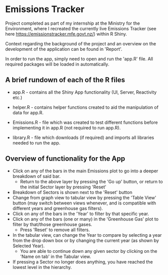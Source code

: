 # Emissions Tracker

Project completed as part of my internship at the Ministry for the Environment, where I recreated the currently live Emissions Tracker (see here https://emissionstracker.mfe.govt.nz/) within R Shiny.

Context regarding the background of the project and an overview on the development of the application can be found in 'Report'.

In order to run the app, simply need to open and run the 'app.R' file. All required packages will be loaded in automatically.

## A brief rundown of each of the R files
* app.R - contains all the Shiny App functionality (UI, Server, Reactivity etc.)

* helper.R - contains helper functions created to aid the manipulation of data for app.R.

* Emissions.R - file which was created to test different functions before implementing it in app.R (not required to run app.R).  

* library.R - file which downloads (if required) and imports all libraries needed to run the app.
  
## Overview of functionality for the App
* Click on any of the bars in the main Emissions plot to go into a deeper breakdown of said bar.
  * Return to the above layer by pressing the 'Go up' button, or return to the initial Sector layer by pressing 'Reset'
* Breakdown of Sectors is shown next to the 'Reset' button
* Change from graph view to tabular view by pressing the 'Table View' button (may switch between views whenever, and is compatible with different years and greenhouse gas filters).
* Click on any of the bars in the 'Year' to filter by that specific year.
* Click on any of the bars (one or many) in the 'Greenhouse Gas' plot to filter by that/those greenhouse gases.
  * Press 'Reset' to remove all filters.
* In the tabular view, can change the Year to compare by selecting a year from the drop down box or by changing the current year (as shown by Selected Year).
  * You are able to continue down any given sector by clicking on the 'Name on tab' in the Tabular view. 
* If pressing a Sector no longer does anything, you have reached the lowest level in the hierarchy.
